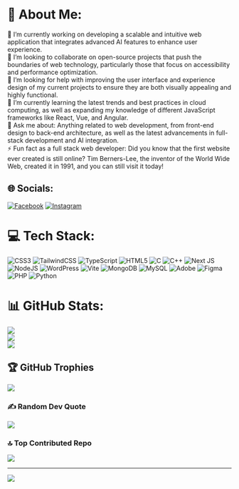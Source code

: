 # 💫 About Me:
🔭 I’m currently working on developing a scalable and intuitive web application that integrates advanced AI features to enhance user experience.<br>👯 I’m looking to collaborate on open-source projects that push the boundaries of web technology, particularly those that focus on accessibility and performance optimization.<br>🤝 I’m looking for help with improving the user interface and experience design of my current projects to ensure they are both visually appealing and highly functional.<br>🌱 I’m currently learning the latest trends and best practices in cloud computing, as well as expanding my knowledge of different JavaScript frameworks like React, Vue, and Angular.<br>💬 Ask me about: Anything related to web development, from front-end design to back-end architecture, as well as the latest advancements in full-stack development and AI integration.<br>⚡ Fun fact as a full stack web developer: Did you know that the first website ever created is still online? Tim Berners-Lee, the inventor of the World Wide Web, created it in 1991, and you can still visit it today!


## 🌐 Socials:
[![Facebook](https://img.shields.io/badge/Facebook-%231877F2.svg?logo=Facebook&logoColor=white)](https://facebook.com/https://www.facebook.com/profile.php?id=61558637435402) [![Instagram](https://img.shields.io/badge/Instagram-%23E4405F.svg?logo=Instagram&logoColor=white)](https://instagram.com/https://www.instagram.com/20_bibash_wolf/) 

# 💻 Tech Stack:
![CSS3](https://img.shields.io/badge/css3-%231572B6.svg?style=for-the-badge&logo=css3&logoColor=white) ![TailwindCSS](https://img.shields.io/badge/tailwindcss-%2338B2AC.svg?style=for-the-badge&logo=tailwind-css&logoColor=white) ![TypeScript](https://img.shields.io/badge/typescript-%23007ACC.svg?style=for-the-badge&logo=typescript&logoColor=white) ![HTML5](https://img.shields.io/badge/html5-%23E34F26.svg?style=for-the-badge&logo=html5&logoColor=white) ![C](https://img.shields.io/badge/c-%2300599C.svg?style=for-the-badge&logo=c&logoColor=white) ![C++](https://img.shields.io/badge/c++-%2300599C.svg?style=for-the-badge&logo=c%2B%2B&logoColor=white) ![Next JS](https://img.shields.io/badge/Next-black?style=for-the-badge&logo=next.js&logoColor=white) ![NodeJS](https://img.shields.io/badge/node.js-6DA55F?style=for-the-badge&logo=node.js&logoColor=white) ![WordPress](https://img.shields.io/badge/WordPress-%23117AC9.svg?style=for-the-badge&logo=WordPress&logoColor=white) ![Vite](https://img.shields.io/badge/vite-%23646CFF.svg?style=for-the-badge&logo=vite&logoColor=white) ![MongoDB](https://img.shields.io/badge/MongoDB-%234ea94b.svg?style=for-the-badge&logo=mongodb&logoColor=white) ![MySQL](https://img.shields.io/badge/mysql-4479A1.svg?style=for-the-badge&logo=mysql&logoColor=white) ![Adobe](https://img.shields.io/badge/adobe-%23FF0000.svg?style=for-the-badge&logo=adobe&logoColor=white) ![Figma](https://img.shields.io/badge/figma-%23F24E1E.svg?style=for-the-badge&logo=figma&logoColor=white) ![PHP](https://img.shields.io/badge/php-%23777BB4.svg?style=for-the-badge&logo=php&logoColor=white) ![Python](https://img.shields.io/badge/python-3670A0?style=for-the-badge&logo=python&logoColor=ffdd54)


# 📊 GitHub Stats:
![](https://github-readme-stats.vercel.app/api?username=bibash21-creator&theme=aura_dark&hide_border=false&include_all_commits=false&count_private=false)<br/>
![](https://nirzak-streak-stats.vercel.app/?user=bibash21-creator&theme=aura_dark&hide_border=false)<br/>
![](https://github-readme-stats.vercel.app/api/top-langs/?username=bibash21-creator&theme=aura_dark&hide_border=false&include_all_commits=false&count_private=false&layout=compact)


## 🏆 GitHub Trophies
![](https://github-profile-trophy.vercel.app/?username=bibash21-creator&theme=radical&no-frame=false&no-bg=true&margin-w=4)

### ✍️ Random Dev Quote
![](https://quotes-github-readme.vercel.app/api?type=horizontal&theme=radical)

### 🔝 Top Contributed Repo
![](https://github-contributor-stats.vercel.app/api?username=bibash21-creator&limit=5&theme=dark&combine_all_yearly_contributions=true)

---
[![](https://visitcount.itsvg.in/api?id=bibash21-creator&icon=0&color=0)](https://visitcount.itsvg.in)


<!-- Proudly created with GPRM ( https://gprm.itsvg.in ) -->
